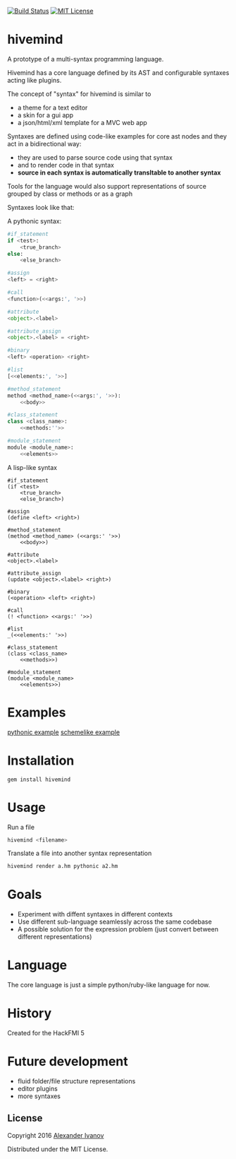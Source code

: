 [![Build Status](https://travis-ci.org/alehander42/hivemind.svg?branch=master)](https://travis-ci.org/alehander42/hivemind)
[![MIT License](http://img.shields.io/badge/License-MIT-blue.svg)](LICENSE)

# hivemind

A prototype of a multi-syntax programming language.

Hivemind has a core language defined by its AST and configurable syntaxes acting like plugins.

The concept of "syntax" for hivemind is similar to

* a theme for a text editor
* a skin for a gui app
* a json/html/xml template for a MVC web app

Syntaxes are defined using code-like examples for core ast nodes and they act in a bidirectional way:
  * they are used to parse source code using that syntax
  * and to render code in that syntax
  * **source in each syntax is automatically transltable to another syntax**

Tools for the language would also support representations of source grouped by class or methods or as a graph 

Syntaxes look like that:

A pythonic syntax:

```python
#if_statement
if <test>:
    <true_branch>
else:
    <else_branch>

#assign
<left> = <right>

#call
<function>(<<args:', '>>)

#attribute
<object>.<label>

#attribute_assign
<object>.<label> = <right>

#binary
<left> <operation> <right>

#list
[<<elements:', '>>]

#method_statement
method <method_name>(<<args:', '>>):
    <<body>>

#class_statement
class <class_name>:
    <<methods:''>>

#module_statement
module <module_name>:
    <<elements>>

```

A lisp-like syntax

```
#if_statement
(if <test>
    <true_branch>
    <else_branch>)

#assign
(define <left> <right>)

#method_statement
(method <method_name> (<<args:' '>>)
    <<body>>)

#attribute
<object>.<label>

#attribute_assign
(update <object>.<label> <right>)

#binary
(<operation> <left> <right>)

#call
(! <function> <<args:' '>>)

#list
_(<<elements:' '>>)

#class_statement
(class <class_name>
    <<methods>>)

#module_statement
(module <module_name>
    <<elements>>)
```

# Examples

[pythonic example](examples/shape_pythonic.hm)
[schemelike example](examples/shape_paren.hm)

# Installation

```
gem install hivemind
```

# Usage

Run a file

```bash
hivemind <filename>
```

Translate a file into another syntax representation

```bash
hivemind render a.hm pythonic a2.hm
```

# Goals

* Experiment with diffent syntaxes in different contexts
* Use different sub-language seamlessly across the same codebase
* A possible solution for the expression problem (just convert between different representations)


# Language

The core language is just a simple python/ruby-like language for now.


# History

Created for the HackFMI 5

# Future development

* fluid folder/file structure representations
* editor plugins
* more syntaxes

## License

Copyright 2016 [Alexander Ivanov](https://twitter.com/alehander42)

Distributed under the MIT License.

